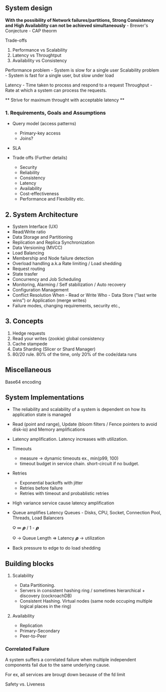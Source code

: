 ## System design 

**With the possibility of Network failures/partitions, Strong Consistency and High Availability can not be achieved simultaneously** - Brewer's Conjecture - CAP theorm

Trade-offs

1. Performance vs Scalability
2. Latency vs Throughtput
3. Availability vs Consistency

Performance problem - System is slow for a single user
Scalability problem - System is fast for a single user, but slow under load

Latency - Time taken to process and respond to a request
Throughput - Rate at which a system can process the requests. 

** Strive for maximum throught with acceptable latency **

### 1. Requirements, Goals and Assumptions
    
- Query model (access patterns) 
    - Primary-key access
    - Joins?
- SLA

- Trade offs (Further details)
    * Security
    * Reliability
    * Consistency
    * Latency
    * Availability
    * Cost-effectiveness
    * Performance and Flexibility etc.

    
## 2. System Architecture

- System Interface (UX)
- Read/Write ratio
- Data Storage and Partitioning
- Replication and Replica Synchronization
- Data Versioning (MVCC)
- Load Balancing
- Membership and Node failure detection
- Overload handling a.k.a Rate limiting / Load shedding
- Request routing
- State trasfer
- Concurrency and Job Scheduling
- Monitoring, Alarming / Self stabilization / Auto recovery
- Configuration Management
- Conflict Resolution
    When - Read or Write
    Who - Data Store ("last write wins") or Application (merge writes)
- Failure modes, changing requirements, security etc.,


## 3. Concepts

1. Hedge requests
2. Read your writes (zookie) global consistency
3. Cache stampede
4. Data Sharding (Slicer or Shard Manager)
5. 80/20 rule. 80% of the time, only 20% of the code/data runs

## Miscellaneous 

Base64 encoding

## System Implementations
- The reliability and scalability of a system is dependent on how its application state is managed
- Read (point and range), Update (bloom filters / Fence pointers to avoid disk-io) and Memory amplifications
- Latency amplification. Latency increases with utilization. 

- Timeouts 
    - measure -> dynamic timeouts ex., min(p99, 100)
    - timeout budget in service chain. short-circuit if no budget.

- Retries
    - Exponential backoffs with jitter
    - Retries before failure
    - Retries with timeout and probablistic retries

- High variance service cause latency amplification

- Queue amplifies Latency
  Queues - Disks, CPU, Socket, Connection Pool, Threads, Load Balancers 

    Ϙ ∞ 𝞺 / 1 - 𝞺  

    Ϙ -> Queue Length => Latency
    𝞺 -> utilization

- Back pressure to edge to do load shedding

## Building blocks

1. Scalability
    - Data Partitioning.
    - Servers in consistent hashing ring / sometimes hierarchical + discovery (cockroachDB)
    - Consistent Hashing.
        Virtual nodes (same node occuping multiple logical places in the ring)

2. Availability
    - Replication
    - Primary-Secondary 
    - Peer-to-Peer


### Correlated Failure
  
  A system suffers a correlated failure when multiple independent components fail due to the same underlying cause. 

  For ex, all services are brougt down because of the fd limit
  
   
Safety vs. Liveness